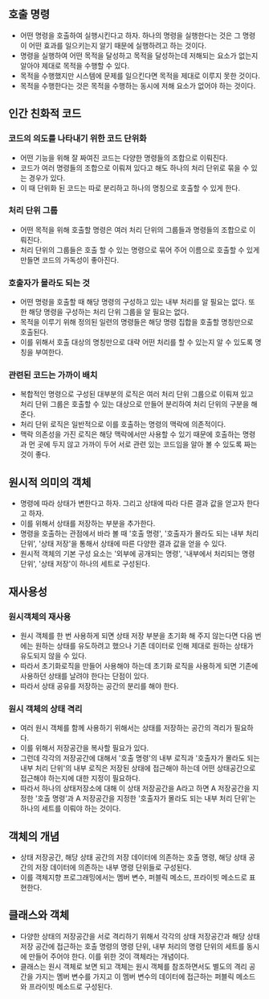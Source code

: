 ## 호출 명령
- 어떤 명령을 호출하여 실행시킨다고 하자. 하나의 명령을 실행한다는 것은 그 명령이 어떤 효과를 일으키는지 알기 때문에 실행하려고 하는 것이다.
- 명령을 실행하여 어떤 목적을 달성하고 목적을 달성하는데 저해되는 요소가 없는지 알아야 제대로 목적을 수행할 수 있다.
- 목적을 수행했지만 시스템에 문제를 일으킨다면 목적을 제대로 이루지 못한 것이다.
- 목적을 수행한다는 것은 목적을 수행하는 동시에 저해 요소가 없어야 하는 것이다.

## 인간 친화적 코드

### 코드의 의도를 나타내기 위한 코드 단위화
- 어떤 기능을 위해 잘 짜여진 코드는 다양한 명령들의 조합으로 이뤄진다.
- 코드가 여러 명령들의 조합으로 이뤄져 있다고 해도 하나의 처리 단위로 묶을 수 있는 경우가 있다.
- 이 때 단위화 된 코드는 따로 분리하고 하나의 명칭으로 호출할 수 있게 한다.

### 처리 단위 그룹
- 어떤 목적을 위해 호출할 명령은 여러 처리 단위의 그룹들과 명령들의 조합으로 이뤄진다.
- 처리 단위의 그룹들은 호출 할 수 있는 명령으로 묶어 주어 이름으로 호출할 수 있게 만들면 코드의 가독성이 좋아진다.

### 호출자가 몰라도 되는 것
- 어떤 명령을 호출할 때 해당 명령의 구성하고 있는 내부 처리를 알 필요는 없다. 또한 해당 명령을 구성하는 처리 단위 그룹을 알 필요는 없다.
- 목적을 이루기 위해 정의된 일련의 명령들은 해당 명령 집합을 호출할 명칭만으로 호출된다.
- 이를 위해서 호출 대상의 명칭만으로 대략 어떤 처리를 할 수 있는지 알 수 있도록 명칭을 부여한다.

### 관련된 코드는 가까이 배치
- 복합적인 명령으로 구성된 대부분의 로직은 여러 처리 단위 그룹으로 이뤄져 있고 처리 단위 그룹은 호출할 수 있는 대상으로 만들어 분리하여 처리 단위의 구분을 해 준다.
- 처리 단위 로직은 일반적으로 이를 호출하는 명령의 맥락에 의존적이다.
- 맥락 의존성을 가진 로직은 해당 맥락에서만 사용할 수 있기 때문에 호출하는 명령과 먼 곳에 두지 않고 가까이 두어 서로 관련 있는 코드임을 알아 볼 수 있도록 짜는 것이 좋다.

## 원시적 의미의 객체
- 명령에 따라 상태가 변한다고 하자. 그리고 상태에 따라 다른 결과 값을 얻고자 한다고 하자.
- 이를 위해서 상태를 저장하는 부분을 추가한다.
- 명령을 호출하는 관점에서 바라 볼 때 '호출 명령', '호출자가 몰라도 되는 내부 처리 단위', '상태 저장'을 통해서 상태에 따른 다양한 결과 값을 얻을 수 있다.
- 원시적 객체의 기본 구성 요소는 '외부에 공개되는 명령', '내부에서 처리되는 명령 단위', '상태 저장'이 하나의 세트로 구성된다.

## 재사용성
### 원시객체의 재사용
- 원시 객체를 한 번 사용하게 되면 상태 저장 부분을 초기화 해 주지 않는다면 다음 번에는 원하는 상태를 유도하려고 했으나 기존 데이터로 인해 제대로 원하는 상태가 유도되지 않을 수 있다.
- 따라서 초기화로직을 만들어 사용해야 하는데 초기화 로직을 사용하게 되면 기존에 사용하던 상태를 날려야 한다는 단점이 있다.
- 따라서 상태 공유를 저장하는 공간의 분리를 해야 한다.

### 원시 객체의 상태 격리
- 여러 원시 객체를 함께 사용하기 위해서는 상태를 저장하는 공간의 격리가 필요하다.
- 이를 위해서 저장공간을 복사할 필요가 있다.
- 그런데 각각의 저장공간에 대해서 '호출 명령'의 내부 로직과 '호출자가 몰라도 되는 내부 처리 단위'의 내부 로직은 저장된 상태에 접근해야 하는데 어떤 상태공간으로 접근해야 하는지에 대한 지정이 필요하다.
- 따라서 하나의 상태저장소에 대해 이 상태 저장공간을 A라고 하면 A 저장공간을 지정한 '호출 명령'과 A 저장공간을 지정한 '호출자가 몰라도 되는 내부 처리 단위'는 하나의 세트를 이뤄야 하는 것이다.

## 객체의 개념
- 상태 저장공간, 해당 상태 공간의 저장 데이터에 의존하는 호출 명령, 해당 상태 공간의 저장 데이터에 의존하는 내부 명령 단위들로 구성된다.
- 이를 객체지향 프로그래밍에서는 멤버 변수, 퍼블릭 메소드, 프라이빗 메소드로 표현한다.

## 클래스와 객체
- 다양한 상태의 저장공간을 서로 격리하기 위해서 각각의 상태 저장공간과 해당 상태저장 공간에 접근하는 호출 명령의 명령 단위, 내부 처리의 명령 단위의 세트를 동시에 만들어 주어야 한다. 이를 위한 것이 객체라는 개념이다. 
- 클래스는 원시 객체로 보면 되고 객체는 원시 객체를 참조하면서도 별도의 격리 공간을 가지는 멤버 변수를 가지고 이 멤버 변수의 데이터에 접근하는 퍼블릭 메소드와 프라이빗 메소드로 구성된다.
